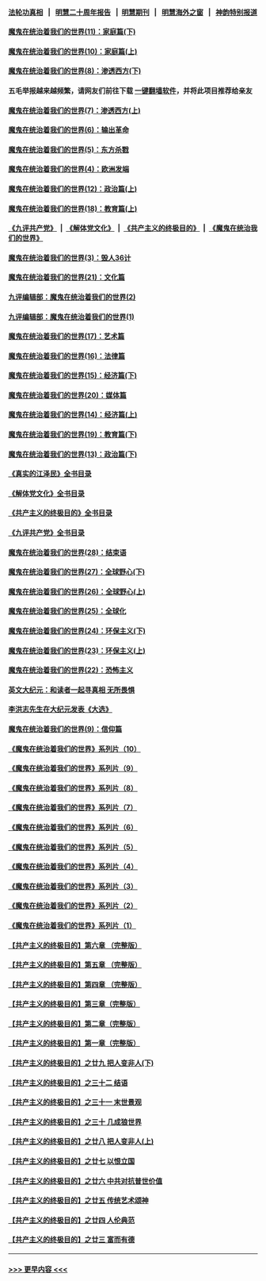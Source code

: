 #### [法轮功真相](https://github.com/gfw-breaker/truth/blob/master/README.md?t=0) &nbsp;&nbsp;|&nbsp;&nbsp; [明慧二十周年报告](https://github.com/gfw-breaker/mh-reports/blob/master/README.md?t=0) &nbsp;&nbsp;|&nbsp;&nbsp;[明慧期刊](https://github.com/gfw-breaker/mh-qikan) &nbsp;&nbsp;|&nbsp;&nbsp; [明慧海外之窗](https://github.com/gfw-breaker/mh-news/blob/master/README.md?t=0) &nbsp;&nbsp;|&nbsp;&nbsp; [神韵特别报道](https://github.com/gfw-breaker/mh-news/blob/master/shenyun.md?t=0)
#### [魔鬼在统治着我们的世界(11)：家庭篇(下)](../pages/nsc422/n10440961.md?t=01090343) 
#### [魔鬼在统治着我们的世界(10)：家庭篇(上)](../pages/nsc422/n10435448.md?t=01090343) 
#### [魔鬼在统治着我们的世界(8)：渗透西方(下)](../pages/nsc422/n10429603.md?t=01090343) 
#### 五毛举报越来越频繁，请网友们前往下载 [一键翻墙软件](https://github.com/gfw-breaker/ssr-accounts)，并将此项目推荐给亲友
#### [魔鬼在统治着我们的世界(7)：渗透西方(上)](../pages/nsc422/n10426013.md?t=01090343) 
#### [魔鬼在统治着我们的世界(6)：输出革命](../pages/nsc422/n10421536.md?t=01090343) 
#### [魔鬼在统治着我们的世界(5)：东方杀戮](../pages/nsc422/n10417707.md?t=01090343) 
#### [魔鬼在统治着我们的世界(4)：欧洲发端](../pages/nsc422/n10414890.md?t=01090343) 
#### [魔鬼在统治着我们的世界(12)：政治篇(上)](../pages/nsc422/n10444576.md?t=01090343) 
#### [魔鬼在统治着我们的世界(18)：教育篇(上)](../pages/nsc422/n10526970.md?t=01090343) 
#### [《九评共产党》](https://github.com/begood0513/9ping.md/blob/master/README.md) &nbsp;|&nbsp; [《解体党文化》](../../../../jtdwh.md/blob/master/README.md)  &nbsp;|&nbsp; [《共产主义的终极目的》](../../../../gczydzjmd.md/blob/master/README.md) &nbsp;|&nbsp; [《魔鬼在统治我们的世界》](../../../../mgztzwmdsj.md/blob/master/README.md) 
#### [魔鬼在统治着我们的世界(3)：毁人36计](../pages/nsc422/n10411583.md?t=01090343) 
#### [魔鬼在统治着我们的世界(21)：文化篇](../pages/nsc422/n10597706.md?t=01090343) 
#### [九评编辑部：魔鬼在统治着我们的世界(2)](../pages/nsc422/n10410036.md?t=01090343) 
#### [九评编辑部：魔鬼在统治着我们的世界(1)](../pages/nsc422/n10406825.md?t=01090343) 
#### [魔鬼在统治着我们的世界(17)：艺术篇](../pages/nsc422/n10499093.md?t=01090343) 
#### [魔鬼在统治着我们的世界(16)：法律篇](../pages/nsc422/n10485969.md?t=01090343) 
#### [魔鬼在统治着我们的世界(15)：经济篇(下)](../pages/nsc422/n10469975.md?t=01090343) 
#### [魔鬼在统治着我们的世界(20)：媒体篇](../pages/nsc422/n10586579.md?t=01090343) 
#### [魔鬼在统治着我们的世界(14)：经济篇(上)](../pages/nsc422/n10457370.md?t=01090343) 
#### [魔鬼在统治着我们的世界(19)：教育篇(下)](../pages/nsc422/n10564808.md?t=01090343) 
#### [魔鬼在统治着我们的世界(13)：政治篇(下)](../pages/nsc422/n10448270.md?t=01090343) 
#### [《真实的江泽民》全书目录](../pages/nsc422/n13721399.md?t=01090343) 
#### [《解体党文化》全书目录](../pages/nsc422/n13721157.md?t=01090343) 
#### [《共产主义的终极目的》全书目录](../pages/nsc422/n13721048.md?t=01090343) 
#### [《九评共产党》全书目录](../pages/nsc422/n13708085.md?t=01090343) 
#### [魔鬼在统治着我们的世界(28)：结束语](../pages/nsc422/n10936246.md?t=01090343) 
#### [魔鬼在统治着我们的世界(27)：全球野心(下)](../pages/nsc422/n10928319.md?t=01090343) 
#### [魔鬼在统治着我们的世界(26)：全球野心(上)](../pages/nsc422/n10900318.md?t=01090343) 
#### [魔鬼在统治着我们的世界(25)：全球化](../pages/nsc422/n10788205.md?t=01090343) 
#### [魔鬼在统治着我们的世界(24)：环保主义(下)](../pages/nsc422/n10695307.md?t=01090343) 
#### [魔鬼在统治着我们的世界(23)：环保主义(上)](../pages/nsc422/n10688613.md?t=01090343) 
#### [魔鬼在统治着我们的世界(22)：恐怖主义](../pages/nsc422/n10614727.md?t=01090343) 
#### [英文大纪元：和读者一起寻真相 无所畏惧](../pages/nsc422/n12542027.md?t=01090343) 
#### [李洪志先生在大纪元发表《大选》](../pages/nsc422/n12534746.md?t=01090343) 
#### [魔鬼在统治着我们的世界(9)：信仰篇](../pages/nsc422/n10432159.md?t=01090343) 
#### [《魔鬼在统治着我们的世界》系列片（10）](../pages/nsc422/n12292670.md?t=01090343) 
#### [《魔鬼在统治着我们的世界》系列片（9）](../pages/nsc422/n12290859.md?t=01090343) 
#### [《魔鬼在统治着我们的世界》系列片（8）](../pages/nsc422/n12287445.md?t=01090343) 
#### [《魔鬼在统治着我们的世界》系列片（7）](../pages/nsc422/n12283425.md?t=01090343) 
#### [《魔鬼在统治着我们的世界》系列片（6）](../pages/nsc422/n12282314.md?t=01090343) 
#### [《魔鬼在统治着我们的世界》系列片（5）](../pages/nsc422/n12281419.md?t=01090343) 
#### [《魔鬼在统治着我们的世界》系列片（4）](../pages/nsc422/n12274024.md?t=01090343) 
#### [《魔鬼在统治着我们的世界》系列片（3）](../pages/nsc422/n12271322.md?t=01090343) 
#### [《魔鬼在统治着我们的世界》系列片（2）](../pages/nsc422/n12269049.md?t=01090343) 
#### [《魔鬼在统治着我们的世界》系列片（1）](../pages/nsc422/n12267575.md?t=01090343) 
#### [【共产主义的终极目的】第六章 （完整版）](../pages/nsc422/n11428913.md?t=01090343) 
#### [【共产主义的终极目的】第五章 （完整版）](../pages/nsc422/n11428912.md?t=01090343) 
#### [【共产主义的终极目的】第四章 （完整版）](../pages/nsc422/n11428907.md?t=01090343) 
#### [【共产主义的终极目的】第三章（完整版）](../pages/nsc422/n11428848.md?t=01090343) 
#### [【共产主义的终极目的】第二章（完整版）](../pages/nsc422/n11428831.md?t=01090343) 
#### [【共产主义的终极目的】第一章（完整版）](../pages/nsc422/n11417651.md?t=01090343) 
#### [【共产主义的终极目的】之廿九 把人变非人(下)](../pages/nsc422/n11344140.md?t=01090343) 
#### [【共产主义的终极目的】之三十二 结语](../pages/nsc422/n11360535.md?t=01090343) 
#### [【共产主义的终极目的】之三十一 末世景观](../pages/nsc422/n11351129.md?t=01090343) 
#### [【共产主义的终极目的】之三十 几成狼世界](../pages/nsc422/n11348280.md?t=01090343) 
#### [【共产主义的终极目的】之廿八 把人变非人(上)](../pages/nsc422/n11340492.md?t=01090343) 
#### [【共产主义的终极目的】之廿七 以恨立国](../pages/nsc422/n11336944.md?t=01090343) 
#### [【共产主义的终极目的】之廿六 中共对抗普世价值](../pages/nsc422/n11324785.md?t=01090343) 
#### [【共产主义的终极目的】之廿五 传统艺术颂神](../pages/nsc422/n11296396.md?t=01090343) 
#### [【共产主义的终极目的】之廿四 人伦典范](../pages/nsc422/n11296397.md?t=01090343) 
#### [【共产主义的终极目的】之廿三 富而有德](../pages/nsc422/n11283598.md?t=01090343) 

----
#### [ >>> 更早内容 <<< ](../indexes/nsc422-earlier.md)
